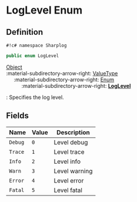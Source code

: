 # LogLevel Enum

## Definition

`#!c# namespace Sharplog`

``` c#
public enum LogLevel
```

[Object](https://docs.microsoft.com/en-us/dotnet/api/system.object)<br>
:material-subdirectory-arrow-right: [ValueType](https://docs.microsoft.com/de-de/dotnet/api/system.valuetype)<br>
&emsp;&ensp;:material-subdirectory-arrow-right: [Enum](https://docs.microsoft.com/de-de/dotnet/api/system.enum)<br>
&emsp;&ensp;&emsp;&ensp;:material-subdirectory-arrow-right: [**LogLevel**](./)

:   Specifies the log level.

## Fields

| Name    | Value | Description   |
| ------- | ----- | ------------- |
| `Debug` | `0`   | Level debug   |
| `Trace` | `1`   | Level trace   |
| `Info`  | `2`   | Level info    |
| `Warn`  | `3`   | Level warning |
| `Error` | `4`   | Level error   |
| `Fatal` | `5`   | Level fatal   |
